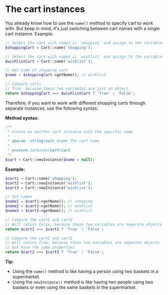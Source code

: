 # The cart instances
You already know how to use the `name()` method to specify cart to work with. But keep in mind, it's just switching between cart names with a single cart instance. Example:

```php
// Select the cart with named is `shopping` and assign to the variable.
$shoppingCart = Cart::name('shopping');

// Select the cart with named is `wishlist` and assign to the variable.
$wishlistCart = Cart::name('wishlist');

// Get name of shopping cart
$name = $shoppingCart->getName(); // wishlist

// Compare carts
// True, because these two variables are just an object.
return $shoppingCart === $wishlistCart ? 'True' : 'False';
```

Therefore, if you want to work with different shopping carts through separate instances, use the following syntax:

**Method syntax:**

```php
/**
 * Create an another cart instance with the specific name
 *
 * @param  string|null $name The cart name
 *
 * @return Jackiedo\Cart\Cart
 */
$cart = Cart::newInstance($name = null);
```

**Example:**

```php
$cart1 = Cart::name('shopping');
$cart2 = Cart::newInstance('wishlist');
$cart3 = Cart::newInstance('wishlist');

// Get names
$name1 = $cart1->getName(); // shopping
$name2 = $cart2->getName(); // wishlist
$name3 = $cart3->getName(); // wishlist

// Compare the cart1 and cart2
// Will return False, because these two variables are separate objects
return $cart1 === $cart2 ? 'True' : 'False';

// Compare the cart2 and cart3
// Will return True, because these two variables are separate objects
// but have the same properties
return $cart2 === $cart3 ? 'True' : 'False';
```

**Tip:**
- Using the `name()` method is like having a person using two baskets in a supermarket.
- Using the `newInstance()` method is like having two people using two baskets or even using the same baskets in the supermarket.
